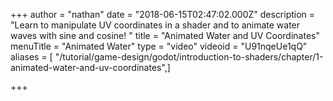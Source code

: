 +++
author = "nathan"
date = "2018-06-15T02:47:02.000Z"
description = "Learn to manipulate UV coordinates in a shader and to animate water waves with sine and cosine! "
title = "Animated Water and UV Coordinates"
menuTitle = "Animated Water"
type = "video"
videoid = "U91nqeUe1qQ"
aliases = [ "/tutorial/game-design/godot/introduction-to-shaders/chapter/1-animated-water-and-uv-coordinates",]

+++

